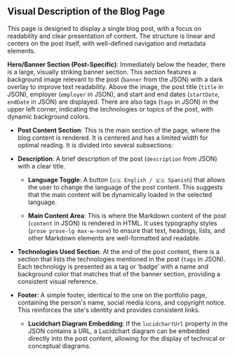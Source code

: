 ## Visual Description of the Blog Page

This page is designed to display a single blog post, with a focus on readability and clear presentation of content. The structure is linear and centers on the post itself, with well-defined navigation and metadata elements.

**Hero/Banner Section (Post-Specific)**: Immediately below the header, there is a large, visually striking banner section. This section features a background image relevant to the post (`banner` from the JSON) with a dark overlay to improve text readability. Above the image, the post title (`title` in JSON), employer (`employer` in JSON), and start and end dates (`startDate`, `endDate` in JSON) are displayed. There are also tags (`tags` in JSON) in the upper left corner, indicating the technologies or topics of the post, with dynamic background colors.

- **Post Content Section**: This is the main section of the page, where the blog content is rendered. It is centered and has a limited width for optimal reading. It is divided into several subsections:

- **Description**: A brief description of the post (`description` from JSON) with a clear title.

  - **Language Toggle**: A button (`🇺🇸 English / 🇪🇸 Spanish`) that allows the user to change the language of the post content. This suggests that the main content will be dynamically loaded in the selected language.

  - **Main Content Area**: This is where the Markdown content of the post (`content` in JSON) is rendered in HTML. It uses typography styles (`prose prose-lg max-w-none`) to ensure that text, headings, lists, and other Markdown elements are well-formatted and readable.

- **Technologies Used Section**: At the end of the post content, there is a section that lists the technologies mentioned in the post (`tags` in JSON). Each technology is presented as a tag or ‘badge’ with a name and background color that matches that of the banner section, providing a consistent visual reference.

- **Footer**: A simple footer, identical to the one on the portfolio page, containing the person's name, social media icons, and copyright notice. This reinforces the site's identity and provides consistent links.

  - **Lucidchart Diagram Embedding**: If the `lucidchartUrl` property in the JSON contains a URL, a Lucidchart diagram can be embedded directly into the post content, allowing for the display of technical or conceptual diagrams.
